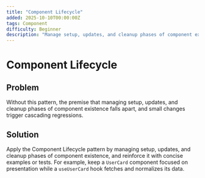 ```yaml
---
title: "Component Lifecycle"
added: 2025-10-10T00:00:00Z
tags: Component
difficulty: Beginner
description: "Manage setup, updates, and cleanup phases of component existence."
---
```

# Component Lifecycle

## Problem

Without this pattern, the premise that managing setup, updates, and cleanup phases of component existence falls apart, and small changes trigger cascading regressions.

## Solution

Apply the Component Lifecycle pattern by managing setup, updates, and cleanup phases of component existence, and reinforce it with concise examples or tests. For example, keep a `UserCard` component focused on presentation while a `useUserCard` hook fetches and normalizes its data.

